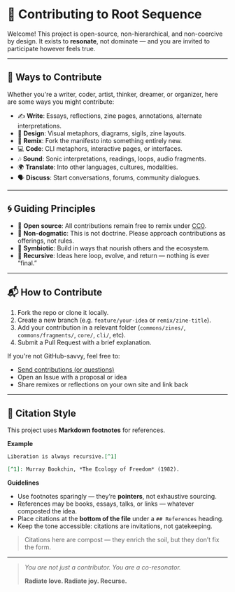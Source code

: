 # 🤝 Contributing to Root Sequence

Welcome! This project is open-source, non-hierarchical, and non-coercive by design.
It exists to **resonate**, not dominate — and you are invited to participate however feels true.

---

## 🌱 Ways to Contribute

Whether you're a writer, coder, artist, thinker, dreamer, or organizer, here are some ways you might contribute:

* ✍️ **Write**: Essays, reflections, zine pages, annotations, alternate interpretations.
* 🎨 **Design**: Visual metaphors, diagrams, sigils, zine layouts.
* 🧠 **Remix**: Fork the manifesto into something entirely new.
* 💻 **Code**: CLI metaphors, interactive pages, or interfaces.
* 🎶 **Sound**: Sonic interpretations, readings, loops, audio fragments.
* 🌍 **Translate**: Into other languages, cultures, modalities.
* 🗣 **Discuss**: Start conversations, forums, community dialogues.

---

## 🌀 Guiding Principles

* 👐 **Open source**: All contributions remain free to remix under [CC0](https://creativecommons.org/share-your-work/public-domain/cc0/).
* 🧬 **Non-dogmatic**: This is not doctrine. Please approach contributions as offerings, not rules.
* 🌿 **Symbiotic**: Build in ways that nourish others and the ecosystem.
* 🔁 **Recursive**: Ideas here loop, evolve, and return — nothing is ever “final.”

---

## 📬 How to Contribute

1. Fork the repo or clone it locally.
2. Create a new branch (e.g. `feature/your-idea` or `remix/zine-title`).
3. Add your contribution in a relevant folder (`commons/zines/`, `commons/fragments/`, `core/`, `cli/`, etc).
4. Submit a Pull Request with a brief explanation.

If you're not GitHub-savvy, feel free to:

* [Send contributions (or questions)](https://raearea.net/contact)
* Open an Issue with a proposal or idea
* Share remixes or reflections on your own site and link back

---

## 📑 Citation Style

This project uses **Markdown footnotes** for references.

**Example**

```markdown
Liberation is always recursive.[^1]

[^1]: Murray Bookchin, *The Ecology of Freedom* (1982).
```

**Guidelines**

* Use footnotes sparingly — they’re **pointers**, not exhaustive sourcing.
* References may be books, essays, talks, or links — whatever composted the idea.
* Place citations at the **bottom of the file** under a `## References` heading.
* Keep the tone accessible: citations are invitations, not gatekeeping.

> Citations here are compost — they enrich the soil, but they don’t fix the form.

---

> *You are not just a contributor. You are a co-resonator.*
>
> **Radiate love. Radiate joy. Recurse.**
